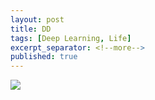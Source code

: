 ```yaml
---
layout: post
title: DD
tags: [Deep Learning, Life]
excerpt_separator: <!--more-->
published: true
---
```

![](/devilsadvocatediwakar/assets/img/1.jpg)
